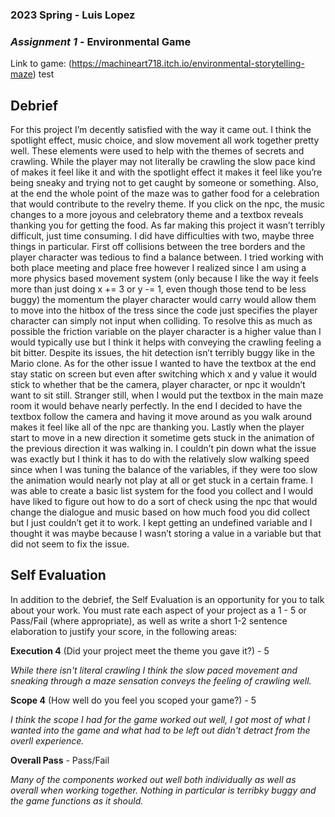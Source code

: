 ### **2023 Spring** - Luis Lopez
### *Assignment 1* - Environmental Game
Link to game: (https://machineart718.itch.io/environmental-storytelling-maze) test


## **Debrief**

For this project I’m decently satisfied with the way it came out. I think the spotlight effect, music choice, and slow movement all work together pretty well. These elements were used to help with the themes of secrets and crawling. While the player may not literally be crawling the slow pace kind of makes it feel like it and with the spotlight effect it makes it feel like you’re being sneaky and trying not to get caught by someone or something. Also, at the end the whole point of the maze was to gather food for a celebration that would contribute to the revelry theme. If you click on the npc, the music changes to a more joyous and celebratory theme and a textbox reveals thanking you for getting the food. As far making this project it wasn’t terribly difficult, just time consuming. I did have difficulties with two, maybe three things in particular. First off collisions between the tree borders and the player character was tedious to find a balance between. I tried working with both place meeting and place free however I realized since I am using a more physics based movement system (only because I like the way it feels more than just doing x += 3 or y -= 1, even though those tend to be less buggy) the momentum the player character would carry would allow them to move into the hitbox of the tress since the code just specifies the player character can simply not input when colliding. To resolve this as much as possible the friction variable on the player character is a higher value than I would typically use but I think it helps with conveying the crawling feeling a bit bitter. Despite its issues, the hit detection isn’t terribly buggy like in the Mario clone. As for the other issue I wanted to have the textbox at the end stay static on screen but even after switching which x and y value it would stick to whether that be the camera, player character, or npc it wouldn’t want to sit still. Stranger still, when I would put the textbox in the main maze room it would behave nearly perfectly. In the end I decided to have the textbox follow the camera and having it move around as you walk around makes it feel like all of the npc are thanking you. Lastly when the player start to move in a new direction it sometime gets stuck in the animation of the previous direction it was walking in. I couldn’t pin down what the issue was exactly but I think it has to do with the relatively slow walking speed since when I was tuning the balance of the variables, if they were too slow the animation would nearly not play at all or get stuck in a certain frame. I was able to create a basic list system for the food you collect and I would have liked to figure out how to do a sort of check using the npc that would change the dialogue and music based on how much food you did collect but I just couldn’t get it to work. I kept getting an undefined variable and I thought it was maybe because I wasn’t storing a value in a variable but that did not seem to fix the issue. 


## **Self Evaluation**
In addition to the debrief, the Self Evaluation is an opportunity for you to talk about your work. You must rate each aspect of your project as a 1 - 5 or Pass/Fail (where appropriate), as well as write a short 1-2 sentence elaboration to justify your score, in the following areas:


**Execution  4** (Did your project meet the theme you gave it?) - 5

*While there isn't literal crawling I think the slow paced movement and sneaking through a maze sensation conveys the feeling of crawling well.*


**Scope 4** (How well do you feel you scoped your game?) - 5


*I think the scope I had for the game worked out well, I got most of what I wanted into the game and what had to be left out didn't detract from the overll experience.*


**Overall Pass** - Pass/Fail


*Many of the components worked out well both individually as well as overall when working together. Nothing in particular is terribky buggy and the game functions as it should.*
